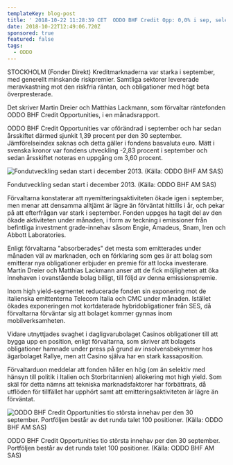 ```yaml
---
templateKey: blog-post
title: ' 2018-10-22 11:28:39 CET  ODDO BHF Credit Opp: 0,0% i sep, selektiv allokering high yield'
date: 2018-10-22T12:49:06.720Z
sponsored: true
featured: false
tags:
  - ODDO
---
```

STOCKHOLM (Fonder Direkt) Kreditmarknaderna var starka i september, med generellt minskande riskpremier. Samtliga sektorer levererade meravkastning mot den riskfria räntan, och obligationer med högt beta överpresterade.

Det skriver Martin Dreier och Matthias Lackmann, som förvaltar räntefonden ODDO BHF Credit Opportunities, i en månadsrapport.

ODDO BHF Credit Opportunities var oförändrad i september och har sedan årsskiftet därmed sjunkit 1,39 procent per den 30 september. Jämförelseindex saknas och detta gäller i fondens basvaluta euro. Mätt i svenska kronor var fondens utveckling -2,83 procent i september och sedan årsskiftet noteras en uppgång om 3,60 procent.

![Fondutveckling sedan start i december 2013. (Källa: ODDO BHF AM SAS)](/img/123.png)

<span class="image-caption">Fondutveckling sedan start i december 2013. (Källa: ODDO BHF AM SAS)</span>

Förvaltarna konstaterar att nyemitteringsaktiviteten ökade igen i september, men menar att densamma alltjämt är lägre än förväntat hittills i år, och pekar på att efterfrågan var stark i september. Fonden uppges ha tagit del av den ökade aktiviteten under månaden, i form av teckning i emissioner från befintliga investment grade-innehav såsom Engie, Amadeus, Snam, Iren och Abbott Laboratories.

Enligt förvaltarna "absorberades" det mesta som emitterades under månaden väl av marknaden, och en förklaring som ges är att bolag som emitterar nya obligationer erbjuder en premie för att locka investerare. Martin Dreier och Matthias Lackmann anser att de fick möjligheten att öka innehaven i ovanstående bolag billigt, till följd av denna emissionspremie.

Inom high yield-segmentet reducerade fonden sin exponering mot de italienska emittenterna Telecom Italia och CMC under månaden. Istället ökades exponeringen mot kortdaterade hybridobligationer från SES, då förvaltarna förväntar sig att bolaget kommer gynnas inom mobilverksamheten.

Vidare utnyttjades svaghet i dagligvarubolaget Casinos obligationer till att bygga upp en position, enligt förvaltarna, som skriver att bolagets obligationer hamnade under press på grund av insolvensbekymmer hos ägarbolaget Rallye, men att Casino själva har en stark kassaposition.

Förvaltarduon meddelar att fonden håller en hög (om än selektiv med hänsyn till politik i Italien och Storbritannien) allokering mot high yield. Som skäl för detta nämns att tekniska marknadsfaktorer har förbättrats, då utflöden för tillfället har upphört samt att emitteringsaktiviteten är lägre än förväntat.

![ODDO BHF Credit Opportunities tio största innehav per den 30 september. Portföljen består av det runda talet 100 positioner. (Källa: ODDO BHF AM SAS)](/img/124.png)

<span class="image-caption">ODDO BHF Credit Opportunities tio största innehav per den 30 september. Portföljen består av det runda talet 100 positioner. (Källa: ODDO BHF AM SAS)</span>
